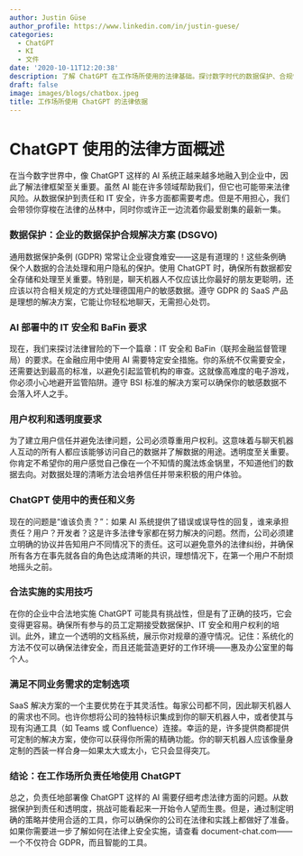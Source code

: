 ```yaml
---
author: Justin Güse
author_profile: https://www.linkedin.com/in/justin-guese/
categories:
  - ChatGPT
  - KI
  - 文件
date: '2020-10-11T12:20:38'
description: 了解 ChatGPT 在工作场所使用的法律基础。探讨数字时代的数据保护、合规性以及公司实践建议。
draft: false
image: images/blogs/chatbox.jpeg
title: 工作场所使用 ChatGPT 的法律依据
---
```


# ChatGPT 使用的法律方面概述

在当今数字世界中，像 ChatGPT 这样的 AI 系统正越来越多地融入到企业中，因此了解法律框架至关重要。虽然 AI 能在许多领域帮助我们，但它也可能带来法律风险。从数据保护到责任和 IT 安全，许多方面都需要考虑。但是不用担心，我们会带领你穿梭在法律的丛林中，同时你或许正一边流着你最爱剧集的最新一集。

### 数据保护：企业的数据保护合规解决方案 (DSGVO)

通用数据保护条例 (GDPR) 常常让企业寝食难安——这是有道理的！这些条例确保个人数据的合法处理和用户隐私的保护。使用 ChatGPT 时，确保所有数据都安全存储和处理至关重要。特别是，聊天机器人不仅应该比你最好的朋友更聪明，还应该以符合相关规定的方式处理德国用户的敏感数据。遵守 GDPR 的 SaaS 产品是理想的解决方案，它能让你轻松地聊天，无需担心处罚。

### AI 部署中的 IT 安全和 BaFin 要求

现在，我们来探讨法律冒险的下一个篇章：IT 安全和 BaFin（联邦金融监督管理局）的要求。在金融应用中使用 AI 需要特定安全措施。你的系统不仅需要安全，还需要达到最高的标准，以避免引起监管机构的审查。这就像高难度的电子游戏，你必须小心地避开监管陷阱。遵守 BSI 标准的解决方案可以确保你的敏感数据不会落入坏人之手。

### 用户权利和透明度要求

为了建立用户信任并避免法律问题，公司必须尊重用户权利。这意味着与聊天机器人互动的所有人都应该能够访问自己的数据并了解数据的用途。透明度至关重要。你肯定不希望你的用户感觉自己像在一个不知情的魔法炼金锅里，不知道他们的数据去向。对数据处理的清晰方法会培养信任并带来积极的用户体验。

### ChatGPT 使用中的责任和义务

现在的问题是“谁该负责？”：如果 AI 系统提供了错误或误导性的回复，谁来承担责任？用户？开发者？这是许多法律专家都在努力解决的问题。然而，公司必须建立明确的协议并告知用户不同情况下的责任。这可以避免意外的法律纠纷，并确保所有各方在事先就各自的角色达成清晰的共识，理想情况下，在第一个用户不耐烦地摇头之前。

### 合法实施的实用技巧

在你的企业中合法地实施 ChatGPT 可能具有挑战性，但是有了正确的技巧，它会变得更容易。确保所有参与的员工定期接受数据保护、IT 安全和用户权利的培训。此外，建立一个透明的文档系统，展示你对规章的遵守情况。记住：系统化的方法不仅可以确保法律安全，而且还能营造更好的工作环境——惠及办公室里的每个人。

### 满足不同业务需求的定制选项

SaaS 解决方案的一个主要优势在于其灵活性。每家公司都不同，因此聊天机器人的需求也不同。也许你想将公司的独特标识集成到你的聊天机器人中，或者使其与现有沟通工具（如 Teams 或 Confluence）连接。幸运的是，许多提供商都提供可定制的解决方案，使你可以获得你所需的精确功能。你的聊天机器人应该像量身定制的西装一样合身—如果太大或太小，它只会显得突兀。

### 结论：在工作场所负责任地使用 ChatGPT

总之，负责任地部署像 ChatGPT 这样的 AI 需要仔细考虑法律方面的问题。从数据保护到责任和透明度，挑战可能看起来一开始令人望而生畏。但是，通过制定明确的策略并使用合适的工具，你可以确保你的公司在法律和实践上都做好了准备。如果你需要进一步了解如何在法律上安全实施，请查看 document-chat.com——一个不仅符合 GDPR，而且智能的工具。
